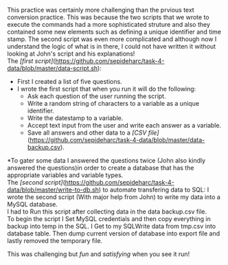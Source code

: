 This practice was certainly more challenging than the prvious text conversion practice. This was because the two scripts that we wrote to execute the commands had a more sophisticated struture and also they contained some new elements such as defining a unique identifier and time stamp. The second script was even more complicated and although now I understand the logic of what is in there, I could not have written it without looking at John's script and his explanations!  
 The *[first script]*(https://github.com/sepideharc/task-4-data/blob/master/data-script.sh):  
 * First I created a list of five questions.  
 * I wrote the first script that when you run it will do the following:  
   - Ask each question of the user running the script.  
   - Write a random string of characters to a variable as a unique identifier.  
   - Write the datestamp to a variable.  
   - Accept text input from the user and write each answer as a variable.  
   - Save all answers and other data to a *[CSV file]*(https://github.com/sepideharc/task-4-data/blob/master/data-backup.csv).    
   
 *To gater some data I answered the questions twice (John also kindly answered the questions)in order to create a database that has the appropriate variables and variable types.  
 The *[second script]*(https://github.com/sepideharc/task-4-data/blob/master/write-to-db.sh) to automate transfering data to SQL:
  I wrote the second script (With major help from John) to write my data into a MySQL database.  
  I had to Run this script after collecting data in the data backup.csv file.  
  To begin the script I Set MySQL credentials and  then copy everything in backup into temp in the SQL. I Get to my SQLWrite data from    tmp.csv into database table. Then dump current version of database into export file and lastly removed the temporary file.  
   
   This was challenging but *fun* and *satisfying* when you see it run!
